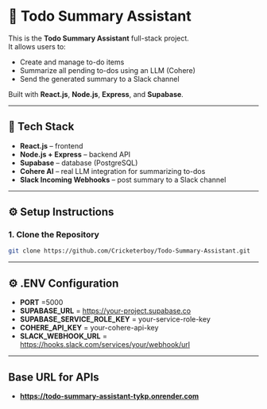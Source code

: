 # 📝 Todo Summary Assistant

This is the **Todo Summary Assistant** full-stack project.  
It allows users to:
- Create and manage to-do items
- Summarize all pending to-dos using an LLM (Cohere)
- Send the generated summary to a Slack channel

Built with **React.js**, **Node.js**, **Express**, and **Supabase**.

---

## 🚀 Tech Stack
- **React.js** – frontend
- **Node.js + Express** – backend API
- **Supabase** – database (PostgreSQL)
- **Cohere AI** – real LLM integration for summarizing to-dos
- **Slack Incoming Webhooks** – post summary to a Slack channel

---

## ⚙️ Setup Instructions

### 1. Clone the Repository

```bash
git clone https://github.com/Cricketerboy/Todo-Summary-Assistant.git
```
---
## ⚙️ .ENV Configuration
- **PORT** =5000
- **SUPABASE_URL** = https://your-project.supabase.co
- **SUPABASE_SERVICE_ROLE_KEY** = your-service-role-key
- **COHERE_API_KEY** = your-cohere-api-key
- **SLACK_WEBHOOK_URL** = https://hooks.slack.com/services/your/webhook/url

---
## Base URL for APIs
- **https://todo-summary-assistant-tykp.onrender.com**




